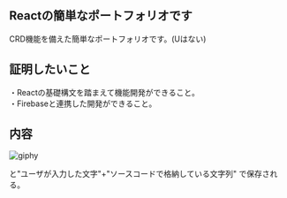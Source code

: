 ## Reactの簡単なポートフォリオです
CRD機能を備えた簡単なポートフォリオです。(Uはない)
## 証明したいこと
・Reactの基礎構文を踏まえて機能開発ができること。<br>
・Firebaseと連携した開発ができること。<br>
## 内容
![giphy](https://github.com/somamon/reactEasyPortfolio/assets/120186077/88d72fb2-6e95-4a49-8648-fe8b5633e7cb)

と"ユーザが入力した文字"+"ソースコードで格納している文字列"
で保存される。
